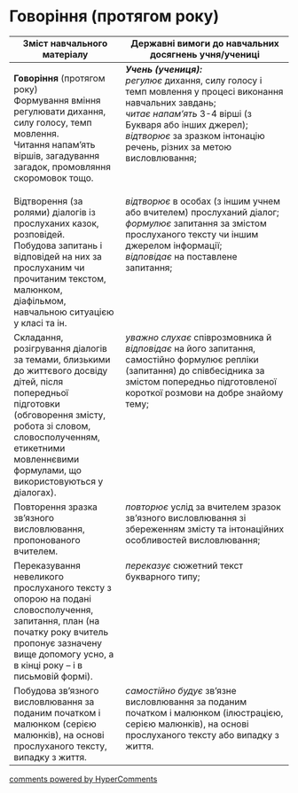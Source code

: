 <div id="hypercomments_widget" class="js-hypercomments-widget invisible"></div>

# Говоріння (протягом року)

<table>
  <tr>
    <td width="40%" align="center"><b>Зміст навчального матеріалу</b></td>
    <td width="60%" align="center"><b>Державні вимоги до навчальних досягнень учня/учениці</b></td>
  </tr>
<tbody>
  <tr>
    <td width="40%" style="vertical-align:top !important;">
    <p><b>Говоріння</b> (протягом року)<br>
Формування вміння регулювати дихання, силу голосу, темп мовлення. <br>
Читання напам’ять віршів, загадування загадок, промовляння скоромовок тощо.<br></td>
    <td width="60%" style="vertical-align:top !important;">
<i><b>Учень (учениця):</b></i><br>
<i>регулює</i> дихання, силу голосу і темп мовлення у процесі виконання навчальних завдань;<br>
<i>читає напам’ять</i> 3-4 вірші (з Букваря або інших джерел);<br>
<i>відтворює</i> за зразком інтонацію речень, різних за метою висловлювання;<br></td>
  </tr>
  <tr>
    <td width="40%" style="vertical-align:top !important;">
 Відтворення (за ролями) діалогів із прослуханих казок, розповідей.<br>
Побудова запитань і відповідей на них за прослуханим чи прочитаним текстом, малюнком, діафільмом, навчальною ситуацією у класі та ін.<br></td>
    <td width="60%" style="vertical-align:top !important;">
<i>відтворює</i> в особах (з іншим учнем або вчителем) прослуханий діалог;<br>
<i>формулює</i> запитання за змістом прослуханого тексту чи іншим джерелом інформації;<br>
<i>відповідає</i> на поставлене запитання;<br></td>
  </tr>
  <tr>
    <td width="40%" style="vertical-align:top !important;">
    Складання, розігрування діалогів за темами, близькими до життєвого досвіду дітей, після попередньої підготовки (обговорення змісту, робота зі словом, словосполученням, етикетними мовленнєвими формулами, що використовуються у діалогах). </td>
    <td width="60%" style="vertical-align:top !important;">
<i>уважно слухає</i> співрозмовника й <i>відповідає</i> на його запитання, самостійно формулює репліки (запитання) до співбесідника за змістом попередньо підготовленої короткої розмови на добре знайому тему;</td>
  </tr>
  <tr>
    <td width="40%" style="vertical-align:top !important;">
Повторення зразка зв’язного висловлювання, пропонованого вчителем.</td>
    <td width="60%" style="vertical-align:top !important;">
<i>повторює</i> услід за вчителем зразок зв’язного висловлювання зі збереженням змісту та інтонаційних особливостей висловлювання;</td>
  </tr>
  <tr>
    <td width="40%" style="vertical-align:top !important;">
Переказування невеликого прослуханого тексту з опорою на подані словосполучення, запитання, план (на початку року вчитель пропонує зазначену вище допомогу усно, а в кінці року – і в письмовій формі).</td>
    <td width="60%" style="vertical-align:top !important;">
<i>переказує</i> сюжетний текст букварного типу;</td>
  </tr>
  <tr>
    <td width="40%" style="vertical-align:top !important;">
Побудова зв’язного висловлювання за поданим початком і малюнком (серією малюнків),  на основі прослуханого тексту, випадку з життя.</td>
    <td width="60%" style="vertical-align:top !important;">
<i>самостійно будує</i> зв’язне висловлювання за поданим початком і малюнком (ілюстрацією, серією малюнків), на основі прослуханого тексту або випадку з життя.</td>
  </tr>
</tbody>
</table>

<div class="js-hypercomments-container">
<a href="http://hypercomments.com" class="hc-link" title="comments widget">comments powered by HyperComments</a>
</div>